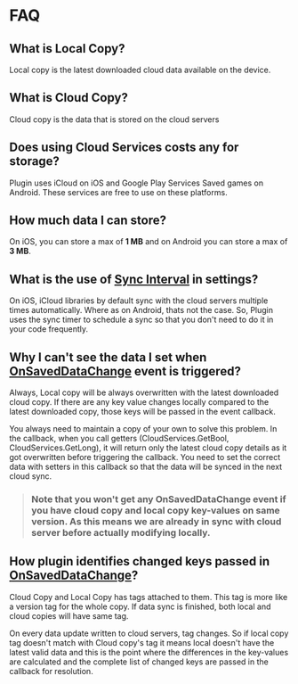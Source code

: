 # FAQ

## What is Local Copy?

Local copy is the latest downloaded cloud data available on the device.

## What is Cloud Copy?

Cloud copy is the data that is stored on the cloud servers

## Does using Cloud Services costs any for storage?

Plugin uses iCloud on iOS and Google Play Services Saved games on Android. These services are free to use on these platforms.

## How much data I can store?

On iOS, you can store a max of **1 MB** and on Android you can store a max of **3 MB**.

## What is the use of [Sync Interval](setup/#properties) in settings?

On  iOS, iCloud libraries by default sync with the cloud servers multiple times automatically. Where as on Android, thats not the case. So, Plugin uses the sync timer to schedule a sync so that you don't need to do it in your code frequently.

## Why I can't see the data I set when [OnSavedDataChange](usage.md#register-for-events) event is triggered?

Always, Local copy will be always overwritten with the latest downloaded cloud copy. If there are any key value changes locally compared to the latest downloaded copy, those keys will be passed in the event callback.

You always need to maintain a copy of your own to solve this problem. In the callback, when you call getters (CloudServices.GetBool, CloudServices.GetLong), it will return only the latest cloud copy details as it got overwritten before triggering the callback. You need to set the correct data with setters in this callback so that the data will be synced in the next cloud sync.

> ### Note that you won't get any OnSavedDataChange event if you have cloud copy and local copy key-values on same version. As this means we are already in sync with cloud server before actually modifying locally.

## How plugin identifies changed keys passed in [OnSavedDataChange](usage.md#register-for-events)?

Cloud Copy and Local Copy has tags attached to them. This tag is more like a version tag for the whole copy. If data sync is finished, both local and cloud copies will have same tag.

On every data update written to cloud servers, tag changes. So if local copy tag doesn't match with Cloud copy's tag it means local doesn't have the latest valid data and this is the point where the differences in the key-values are calculated and the complete list of changed keys are passed in the callback for resolution.

